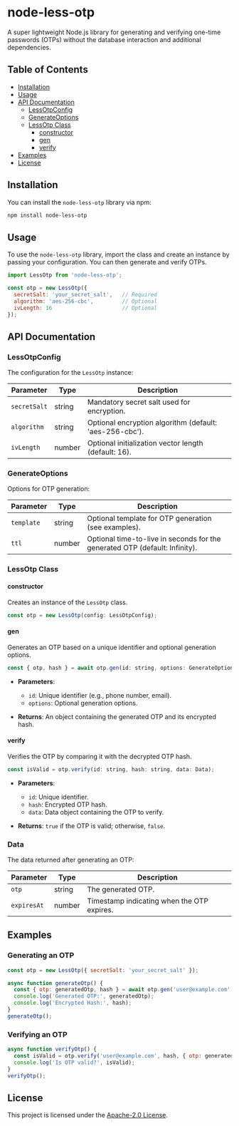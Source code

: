 # node-less-otp
 A super lightweight Node.js library for generating and verifying one-time passwords (OTPs) without the database interaction and additional dependencies.

## Table of Contents
- [Installation](#installation)
- [Usage](#usage)
- [API Documentation](#api-documentation)
  - [LessOtpConfig](#lessotpconfig)
  - [GenerateOptions](#generateoptions)
  - [LessOtp Class](#lessotp-class)
    - [constructor](#constructor)
    - [gen](#gen)
    - [verify](#verify)
- [Examples](#examples)
- [License](#license)

## Installation

You can install the `node-less-otp` library via npm:

```bash
npm install node-less-otp
```

## Usage

To use the `node-less-otp` library, import the class and create an instance by passing your configuration. You can then generate and verify OTPs.

```javascript
import LessOtp from 'node-less-otp';

const otp = new LessOtp({
  secretSalt: 'your_secret_salt',   // Required
  algorithm: 'aes-256-cbc',         // Optional
  ivLength: 16                      // Optional
});
```

## API Documentation

### LessOtpConfig

The configuration for the `LessOtp` instance:

| Parameter     | Type   | Description                                      |
|---------------|--------|--------------------------------------------------|
| `secretSalt`  | string | Mandatory secret salt used for encryption.      |
| `algorithm`   | string | Optional encryption algorithm (default: 'aes-256-cbc'). |
| `ivLength`    | number | Optional initialization vector length (default: 16). |

### GenerateOptions

Options for OTP generation:

| Parameter     | Type        | Description                                      |
|---------------|-------------|--------------------------------------------------|
| `template`    | string      | Optional template for OTP generation (see examples). |
| `ttl`         | number      | Optional time-to-live in seconds for the generated OTP (default: Infinity). |

### LessOtp Class

#### constructor

Creates an instance of the `LessOtp` class.

```javascript
const otp = new LessOtp(config: LessOtpConfig);
```

#### gen

Generates an OTP based on a unique identifier and optional generation options.

```javascript
const { otp, hash } = await otp.gen(id: string, options: GenerateOptions);
```

- **Parameters**:
  - `id`: Unique identifier (e.g., phone number, email).
  - `options`: Optional generation options.

- **Returns**: An object containing the generated OTP and its encrypted hash.

#### verify

Verifies the OTP by comparing it with the decrypted OTP hash.

```javascript
const isValid = otp.verify(id: string, hash: string, data: Data);
```

- **Parameters**:
  - `id`: Unique identifier.
  - `hash`: Encrypted OTP hash.
  - `data`: Data object containing the OTP to verify.

- **Returns**: `true` if the OTP is valid; otherwise, `false`.

### Data

The data returned after generating an OTP:

| Parameter  | Type     | Description                               |
|------------|----------|-------------------------------------------|
| `otp`      | string   | The generated OTP.                        |
| `expiresAt`| number   | Timestamp indicating when the OTP expires. |

## Examples

### Generating an OTP

```javascript
const otp = new LessOtp({ secretSalt: 'your_secret_salt' });

async function generateOtp() {
  const { otp: generatedOtp, hash } = await otp.gen('user@example.com', { template: 'N{6}', ttl: 300 });
  console.log('Generated OTP:', generatedOtp);
  console.log('Encrypted Hash:', hash);
}
generateOtp();
```

### Verifying an OTP

```javascript
async function verifyOtp() {
  const isValid = otp.verify('user@example.com', hash, { otp: generatedOtp });
  console.log('Is OTP valid?', isValid);
}
verifyOtp();
```

## License

This project is licensed under the [Apache-2.0 License](LICENSE).
